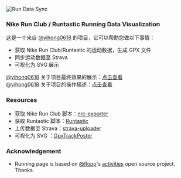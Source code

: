 ![Run Data Sync](https://github.com/shaonianche/running-data-sync/workflows/Run%20Data%20Sync/badge.svg?branch=master)
### Nike Run Club / Runtastic Running Data Visualization
这是一个来自 [@yihong0618](https://github.com/yihong0618/blog) 的项目，它可以帮助您做以下事情：
- 获取 Nike Run Club/Runtastic 的运动数据，生成 GPX 文件
- 同步运动数据至 Strava
- 可视化为 SVG 展示

[@yihong0618](https://github.com/yihong0618/blog) 关于项目最终效果的展示：[点击查看](https://yihong.run/running)   
[@yihong0618](https://github.com/yihong0618/blog) 关于项目的操作描述：[点击查看](https://yihong.run/2020-08-24-runpage/)

### Resources
- 获取 Nike Run Club 脚本：[nrc-exporter](https://github.com/yasoob/nrc-exporter)
- 获取 Runtastic 脚本：[Runtastic](https://github.com/yihong0618/Runtastic)
- 上传数据至 Strava：[strava-uploader](https://github.com/barrald/strava-uploader/tree/master)
- 可视化为 SVG ：[GpxTrackPoster](https://github.com/flopp/GpxTrackPoster)

### Acknowledgement
- Running page is based on [@flopp](https://github.com/flopp)'s [activities](https://github.com/flopp/activities) open source project. Thanks.
